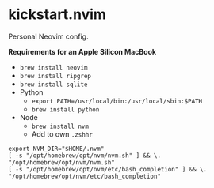 # kickstart.nvim

Personal Neovim config.  

**Requirements for an Apple Silicon MacBook**

- `brew install neovim`
- `brew install ripgrep`
- `brew install sqlite`
- Python
  - `export PATH=/usr/local/bin:/usr/local/sbin:$PATH`
  - `brew install python`
- Node
  - `brew install nvm`
  - Add to own `.zshhr`
```
export NVM_DIR="$HOME/.nvm"
[ -s "/opt/homebrew/opt/nvm/nvm.sh" ] && \. "/opt/homebrew/opt/nvm/nvm.sh"
[ -s "/opt/homebrew/opt/nvm/etc/bash_completion" ] && \. "/opt/homebrew/opt/nvm/etc/bash_completion"
```
